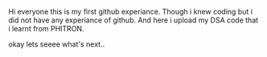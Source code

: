 Hi everyone this is my first github experiance. Though i knew coding but i did not have any experiance of github.  And here i  upload my DSA code that i learnt from PHITRON. 
 
okay lets seeee what's next..
    
